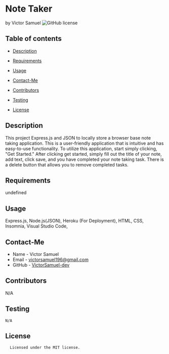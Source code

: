 # Note Taker
by Victor Samuel
![GitHub license](https://img.shields.io/badge/license-MIT-yellowgreen)
## Table of contents
* [Description](#description)
* [Requirements](#requirements)
* [Usage](#usage)
* [Contact-Me](#contact-me)
* [Contributors](#contributors)
* [Testing](#testing)

* [License](#license)

## Description
This project Express.js and JSON to locally store a browser base note taking application. This is a user-friendly application that is intuitive and has easy-to-use functionality. To utilize this application, start simply clicking, "Get Started." After clicking get started, simply fill out the title of your note, add text, click save, and you have completed your note taking task. There is a delete button that allows you to remove completed tasks.
## Requirements
undefined
## Usage
Express.js, Node.js(JSON), Heroku (For Deployment), HTML, CSS, Insomnia, Visual Studio Code, 
## Contact-Me
* Name - Victor Samuel
* Email - victorsamuel196@gmail.com
* GitHub - [VictorSamuel-dev](https://github.com/VictorSamuel-dev/)
## Contributors
N/A
## Testing
```
N/A
```
## License
      
      Licensed under the MIT license.